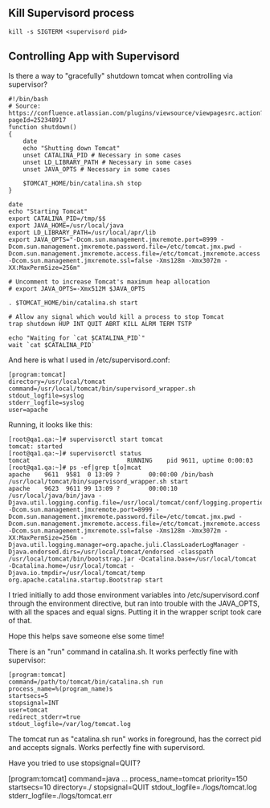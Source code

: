 ## Kill Supervisord process

    kill -s SIGTERM <supervisord pid>
        
## Controlling App with Supervisord

Is there a way to "gracefully" shutdown tomcat when controlling via supervisor?

    #!/bin/bash
    # Source: https://confluence.atlassian.com/plugins/viewsource/viewpagesrc.action?pageId=252348917
    function shutdown()
    {
        date
        echo "Shutting down Tomcat"
        unset CATALINA_PID # Necessary in some cases
        unset LD_LIBRARY_PATH # Necessary in some cases
        unset JAVA_OPTS # Necessary in some cases

        $TOMCAT_HOME/bin/catalina.sh stop
    }

    date
    echo "Starting Tomcat"
    export CATALINA_PID=/tmp/$$
    export JAVA_HOME=/usr/local/java
    export LD_LIBRARY_PATH=/usr/local/apr/lib
    export JAVA_OPTS="-Dcom.sun.management.jmxremote.port=8999 -Dcom.sun.management.jmxremote.password.file=/etc/tomcat.jmx.pwd -Dcom.sun.management.jmxremote.access.file=/etc/tomcat.jmxremote.access -Dcom.sun.management.jmxremote.ssl=false -Xms128m -Xmx3072m -XX:MaxPermSize=256m"

    # Uncomment to increase Tomcat's maximum heap allocation
    # export JAVA_OPTS=-Xmx512M $JAVA_OPTS

    . $TOMCAT_HOME/bin/catalina.sh start

    # Allow any signal which would kill a process to stop Tomcat
    trap shutdown HUP INT QUIT ABRT KILL ALRM TERM TSTP

    echo "Waiting for `cat $CATALINA_PID`"
    wait `cat $CATALINA_PID`
    
And here is what I used in /etc/supervisord.conf:

    [program:tomcat]
    directory=/usr/local/tomcat
    command=/usr/local/tomcat/bin/supervisord_wrapper.sh
    stdout_logfile=syslog
    stderr_logfile=syslog
    user=apache

Running, it looks like this:

    [root@qa1.qa:~]# supervisorctl start tomcat
    tomcat: started
    [root@qa1.qa:~]# supervisorctl status
    tomcat                           RUNNING    pid 9611, uptime 0:00:03
    [root@qa1.qa:~]# ps -ef|grep t[o]mcat
    apache    9611  9581  0 13:09 ?        00:00:00 /bin/bash /usr/local/tomcat/bin/supervisord_wrapper.sh start
    apache    9623  9611 99 13:09 ?        00:00:10 /usr/local/java/bin/java -Djava.util.logging.config.file=/usr/local/tomcat/conf/logging.properties -Dcom.sun.management.jmxremote.port=8999 -Dcom.sun.management.jmxremote.password.file=/etc/tomcat.jmx.pwd -Dcom.sun.management.jmxremote.access.file=/etc/tomcat.jmxremote.access -Dcom.sun.management.jmxremote.ssl=false -Xms128m -Xmx3072m -XX:MaxPermSize=256m -Djava.util.logging.manager=org.apache.juli.ClassLoaderLogManager -Djava.endorsed.dirs=/usr/local/tomcat/endorsed -classpath /usr/local/tomcat/bin/bootstrap.jar -Dcatalina.base=/usr/local/tomcat -Dcatalina.home=/usr/local/tomcat -Djava.io.tmpdir=/usr/local/tomcat/temp org.apache.catalina.startup.Bootstrap start


I tried initially to add those environment variables into /etc/supervisord.conf through the environment directive, but ran into trouble with the JAVA_OPTS, with all the spaces and equal signs. Putting it in the wrapper script took care of that.

Hope this helps save someone else some time!    


There is an "run" command in catalina.sh. It works perfectly fine with supervisor:

    [program:tomcat]
    command=/path/to/tomcat/bin/catalina.sh run
    process_name=%(program_name)s
    startsecs=5
    stopsignal=INT
    user=tomcat
    redirect_stderr=true
    stdout_logfile=/var/log/tomcat.log

The tomcat run as "catalina.sh run" works in foreground, has the correct pid and accepts signals. Works perfectly fine with supervisord.

Have you tried to use stopsignal=QUIT?

[program:tomcat]
command=java ...
process_name=tomcat
priority=150
startsecs=10
directory=./
stopsignal=QUIT
stdout_logfile=./logs/tomcat.log
stderr_logfile=./logs/tomcat.err